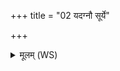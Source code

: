 +++
title = "02 यदग्नौ सूर्ये"

+++
<details><summary>मूलम् (WS)</summary>

यदग्नौ सूर्ये विषं पृथिव्यामोषधीषु यत् ।  
कान्दा विषं कनिक्लकं निरैत्वैतु ते अहे ॥ २ ॥
</details>